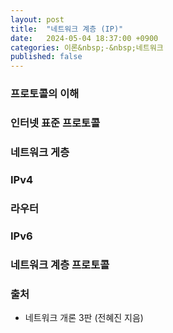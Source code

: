 ```yaml
---
layout: post
title:  "네트워크 계층 (IP)"
date:   2024-05-04 18:37:00 +0900
categories: 이론&nbsp;-&nbsp;네트워크
published: false
---
```


### 프로토콜의 이해
### 인터넷 표준 프로토콜
### 네트워크 게층
### IPv4
### 라우터
### IPv6
### 네트워크 계층 프로토콜

### 출처

- 네트워크 개론 3판 (전혜진 지음)